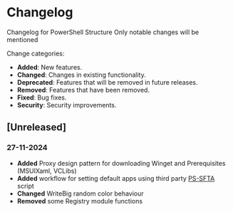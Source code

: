 # Changelog

Changelog for PowerShell Structure
Only notable changes will be mentioned

Change categories:

- **Added**: New features.
- **Changed**: Changes in existing functionality.
- **Deprecated**: Features that will be removed in future releases.
- **Removed**: Features that have been removed.
- **Fixed**: Bug fixes.
- **Security**: Security improvements.

## [Unreleased]

### 27-11-2024

- **Added** Proxy design pattern for downloading Winget and Prerequisites (MSUIXaml, VCLibs)
- **Added** workflow for setting default apps using third party [PS-SFTA](https://github.com/DanysysTeam/PS-SFTA) script
- **Changed** WriteBig random color behaviour
- **Removed** some Registry module functions
